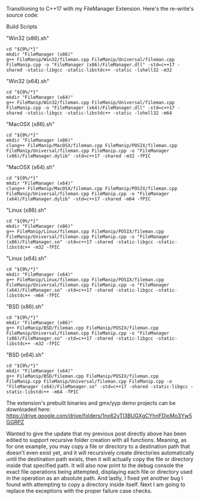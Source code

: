 Transitioning to C++17 with my FileManager Extension. Here's the re-write's source code:

Build Scripts

"Win32 (x86).sh"
```
cd "${0%/*}"
mkdir "FileManager (x86)"
g++ FileManip/Win32/fileman.cpp FileManip/Universal/fileman.cpp FileManip.cpp -o "FileManager (x86)/FileManager.dll" -std=c++17 -shared -static-libgcc -static-libstdc++ -static -lshell32 -m32
```
"Win32 (x64).sh"

```
cd "${0%/*}"
mkdir "FileManager (x64)"
g++ FileManip/Win32/fileman.cpp FileManip/Universal/fileman.cpp FileManip.cpp -o "FileManager (x64)/FileManager.dll" -std=c++17 -shared -static-libgcc -static-libstdc++ -static -lshell32 -m64
```

"MacOSX (x86).sh"
```
cd "${0%/*}"
mkdir "FileManager (x86)"
clang++ FileManip/MacOSX/fileman.cpp FileManip/POSIX/fileman.cpp FileManip/Universal/fileman.cpp FileManip.cpp -o "FileManager (x86)/FileManager.dylib" -std=c++17 -shared -m32 -fPIC
```

"MacOSX (x64).sh"
```
cd "${0%/*}"
mkdir "FileManager (x64)"
clang++ FileManip/MacOSX/fileman.cpp FileManip/POSIX/fileman.cpp FileManip/Universal/fileman.cpp FileManip.cpp -o "FileManager (x64)/FileManager.dylib" -std=c++17 -shared -m64 -fPIC
```

"Linux (x86).sh"
```
cd "${0%/*}"
mkdir "FileManager (x86)"
g++ FileManip/Linux/fileman.cpp FileManip/POSIX/fileman.cpp FileManip/Universal/fileman.cpp FileManip.cpp -o "FileManager (x86)/FileManager.so" -std=c++17 -shared -static-libgcc -static-libstdc++ -m32 -fPIC
```

"Linux (x64).sh"
```
cd "${0%/*}"
mkdir "FileManager (x64)"
g++ FileManip/Linux/fileman.cpp FileManip/POSIX/fileman.cpp FileManip/Universal/fileman.cpp FileManip.cpp -o "FileManager (x64)/FileManager.so" -std=c++17 -shared -static-libgcc -static-libstdc++ -m64 -fPIC
```

"BSD (x86).sh"
```
cd "${0%/*}"
mkdir "FileManager (x86)"
g++ FileManip/BSD/fileman.cpp FileManip/POSIX/fileman.cpp FileManip/Universal/fileman.cpp FileManip.cpp -o "FileManager (x86)/FileManager.so" -std=c++17 -shared -static-libgcc -static-libstdc++ -m32 -fPIC
```

"BSD (x64).sh"
```
cd "${0%/*}"
mkdir "FileManager (x64)"
g++ FileManip/BSD/fileman.cpp FileManip/POSIX/fileman.cpp FileManip.cpp FileManip/Universal/fileman.cpp FileManip.cpp -o "FileManager (x64)/FileManager.so" -std=c++17 -shared -static-libgcc -static-libstdc++ -m64 -fPIC
```

The extension's prebuilt binaries and gmx/yyp demo projects can be downloaded here: https://drive.google.com/drive/folders/1nx62yTl3BUGXgCYhnFDjoMo3Yw5GGRPZ


Wanted to give the update that my previous post directly above has been edited to support recursive folder creation with all functions. Meaning, as for one example, you may copy a file or directory to a destination path that doesn't even exist yet, and it will recursively create directories automatically until the destination path exists, then it will actually copy the file or directory inside that specified path. It will also now print to the debug console the exact file operations being attempted, displaying each file or directory used in the operation as an absolute path. And lastly, I fixed yet another bug I found with attempting to copy a directory inside itself. Next I am going to replace the exceptions with the proper failure case checks.
